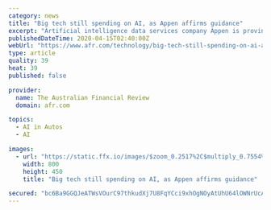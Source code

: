 ```yaml
---
category: news
title: "Big tech still spending on AI, as Appen affirms guidance"
excerpt: "Artificial intelligence data services company Appen is proving to be resilient to the economic ... sourced data that's needed to train the AI algorithms that power everything from search engines to voice assistants and driverless cars. Appen CEO Mark Brayan is leading one of the few companies proving to be resilient to COVID-19."
publishedDateTime: 2020-04-15T02:40:00Z
webUrl: "https://www.afr.com/technology/big-tech-still-spending-on-ai-as-appen-affirms-guidance-20200415-p54jyy"
type: article
quality: 39
heat: 39
published: false

provider:
  name: The Australian Financial Review
  domain: afr.com

topics:
  - AI in Autos
  - AI

images:
  - url: "https://static.ffx.io/images/$zoom_0.2517%2C$multiply_0.7554%2C$ratio_1.777778%2C$width_1059%2C$x_0%2C$y_174/t_crop_custom/e_sharpen:25%2Cq_85%2Cf_auto/9de01583b99768b39f8e4095ad9bc7e4a3074e5a"
    width: 800
    height: 450
    title: "Big tech still spending on AI, as Appen affirms guidance"

secured: "bc6Ba9GGQJeATWsVOurC97thkudXj7U8FqYCci9xhOgNOyAtUhU64lOWNrUcAxBH54rEH8GT/UIY4vj1xA+6p72IxPWl9QK1RumiIrwJIHWV7siw8AWdG2SSxhD2+cn8Ns/3U2O3DpLVjzJ+KT0eDSQohkpfub4aVw0e4FdwGKR7gzLvu9ZRf+j6fJ0GpRJVGEJzoppeg068A787dBlTiw3iL5u5sLDTDyRFUqCyuUYsLuU+Rzzv5X+23TFkzSu7mrJdmojCWXLqlIeBZZq8/bZNt0KJpZHxp60nlVBbJhU4/9/ah8EGrH+npQzSS6Po;RQGrlIDPk05UHIfdNmv8aA=="
---
```


